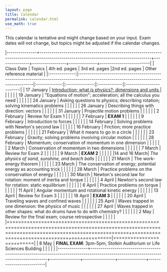 ```yaml
---
layout: page
title: Calendar
permalink: calendar.html
use_math: true
---
```



This calendar is tentative and might change based on your input. Exam dates will not change, but topics might be adjusted if the calendar changes.


|---------------+--------------------------------------------------------------------------------------------------------------------------------------+---------------+-----------------+--------------+-------------------------|
| Class Date    | Topics                                                                                                                               | 4th ed. pages | 3rd ed. pages  |2nd ed. pages | Other reference material |
|:-------------:|:-------------------------------------------------------------------------------------------------------------------------------------|:-------------:|:--------------:|:------------:|:------------------------:|
| 17 January    | <a href="slides/lec1/lecture1.pdf">   Introduction; what is physics?; dimensions and units </a>                                               |               |                |              |                          |
| 19 January    |                              "Equations of motion"; acceleration; all the calculus you need                                          |               |                |              |                          |
| 24 January    |                              Asking questions to physics; describing rotation; solving kinematics problems                           |               |                |              |                          |
| 26 January    |                              Describing things with direction: vectors                                                               |               |                |              |                          |
| 31 January    |                              Projectile motion problems                                                                              |               |                |              |                          |
| 2  February   |                              Review for Exam 1                                                                                       |               |                |              |                          |
| 7  February   |                              **EXAM 1**                                                                                              |               |                |              |                          |
| 9  February   |                              Introduction to forces                                                                                  |               |                |              |                          |
| 14 February   |                              Solving problems with Newton's second law                                                               |               |                |              |                          |
| 16 February   |                              Friction; more practice problems                                                                        |               |                |              |                          |
| 21 February   |                              What it means to go in a circle                                                                         |               |                |              |                          |
| 23 February   |                              Gravity; solving problems involving circular motion                                                     |               |                |              |                          |
| 28 February   |                              Momentum; conservation of momentum in one dimension                                                     |               |                |              |                          |
| 2  March      |                              Conservation of momentum in two dimensions                                                              |               |                |              |                          |
| 7  March      |                              Review for Exam 2                                                                                       |               |                |              |                          |
| 9  March      |                              **EXAM 2**                                                                                              |               |                |              |                          |
|14 and 16 March|                               *The physics of sand, sunshine, and beach balls*                                                    |               |                |              |                          |
| 21 March      |                              The work-energy theorem                                                                                 |               |                |              |                          |
| 23 March      |                              The conservation of energy; potential energy as accounting trick                                        |               |                |              |                          |
| 28 March      |                              Practice problems on the conservation of energy                                                         |               |                |              |                          |
| 30 March      |                              Newton's second law for rotation: moment of inertia and torque                                          |               |                |              |                          |
| 4  April      |                              Newton's second law for rotation: static equilibrium                                                    |               |                |              |                          |
| 6  April      |                              Practice problems on torque                                                                             |               |                |              |                          |
| 11 April      |                              Angular momentum and rotational kinetic energy                                                          |               |                |              |                          |
| 13 April      |                               Review for Exam 3                                                                                      |               |                |              |                          |
| 18 April      |                               **EXAM 3**                                                                                             |               |                |              |                          |
| 20 April      |                               Traveling waves and confined waves                                                                     |               |                |              |                          |
| 25 April      |                               Waves trapped in one dimension: the physics of music                                                   |               |                |              |                          |
| 27 April      |                               Waves trapped in other shapes: what do drums have to do with chemistry?                                |               |                |              |                          |
| 2  May        |                               Review for the final exam; course retrospective                                                        |               |                |              |                          |
|===============+======================================================================================================================================+===============+================+==============|==========================|
| 8  May        | **FINAL EXAM**: 3pm-5pm, Stolkin Auditorium or Life Sciences Building                                                                |               |                |              |                          |
|---------------+--------------------------------------------------------------------------------------------------------------------------------------+---------------+----------------+--------------+--------------------------|




